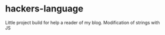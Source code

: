 # hackers-language

Little project build for help a reader of my blog. Modification of strings with JS
